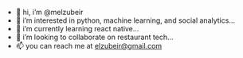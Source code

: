 - 👋 hi, i’m @melzubeir
- 👀 i’m interested in python, machine learning, and social analytics...
- 🌱 i’m currently learning react native...
- 💞️ i’m looking to collaborate on restaurant tech...
- 📫 you can reach me at elzubeir@gmail.com 
